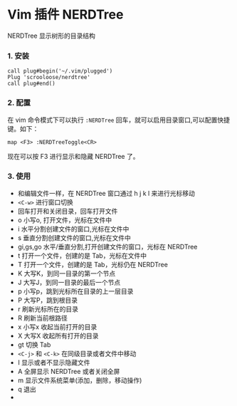 # Vim 插件 NERDTree

NERDTree 显示树形的目录结构

### 1. 安装

```vim
call plug#begin('~/.vim/plugged')
Plug 'scrooloose/nerdtree'
call plug#end()
```

### 2. 配置

在 vim 命令模式下可以执行 `:NERDTree` 回车，就可以启用目录窗口,可以配置快捷键。如下：
```vim
map <F3> :NERDTreeToggle<CR>
```
现在可以按 F3 进行显示和隐藏 NERDTree 了。

### 3. 使用

* 和编辑文件一样，在 NERDTree 窗口通过 h j k l 来进行光标移动
* `<C-w>` 进行窗口切换
* 回车打开和关闭目录，回车打开文件
* o 小写o, 打开文件，光标在文件中
* i 水平分割创建文件的窗口,光标在文件中
* s 垂直分割创建文件的窗口,光标在文件中
* gi,gs,go 水平/垂直分割,打开创建文件的窗口，光标在 NERDTree
* t 打开一个文件，创建的是 Tab，光标在文件中
* T 打开一个文件，创建的是 Tab，光标仍在 NERDTree
* K 大写K，到同一目录的第一个节点
* J 大写J，到同一目录的最后一个节点
* p 小写p，跳到光标所在目录的上一层目录
* P 大写P，跳到根目录
* r 刷新光标所在的目录
* R 刷新当前根路径
* x 小写x 收起当前打开的目录
* X 大写X 收起所有打开的目录
* gt 切换 Tab
* `<C-j>` 和 `<C-k>` 在同级目录或者文件中移动
* I 显示或者不显示隐藏文件
* A 全屏显示 NERDTree 或者关闭全屏
* m 显示文件系统菜单(添加，删除，移动操作)
* q 退出
* 

